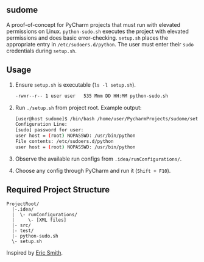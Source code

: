 ## sudome
A proof-of-concept for PyCharm projects that must run with elevated permissions on Linux.
`python-sudo.sh` executes the project with elevated permissions and does basic error-checking.
`setup.sh` places the appropriate entry in `/etc/sudoers.d/python`.
The user must enter their `sudo` credentials during `setup.sh`.

## Usage

1. Ensure `setup.sh` is executable (`ls -l setup.sh`).
    ```bash
    -rwxr--r-- 1 user user   535 Mmm DD HH:MM python-sudo.sh
    ```

1. Run `./setup.sh` from project root. Example output:

    ```bash
    [user@host sudome]$ /bin/bash /home/user/PycharmProjects/sudome/setup.sh
    Configuration Line:
    [sudo] password for user: 
    user host = (root) NOPASSWD: /usr/bin/python
    File contents: /etc/sudoers.d/python
    user host = (root) NOPASSWD: /usr/bin/python
    ```
1. Observe the available run configs from `.idea/runConfigurations/`.

1. Choose any config through PyCharm and run it (`Shift + F10`).

## Required Project Structure
```
ProjectRoot/
  |-.idea/
  |  \- runConfigurations/
  |     \- [XML files]
  |- src/
  |- test/
  |- python-sudo.sh
  \- setup.sh
```

Inspired by [Eric Smith](https://esmithy.net/2015/05/05/rundebug-as-root-in-pycharm/#:~:text=Click%20the%20gear%20icon%20by,code%20will%20run%20as%20root).